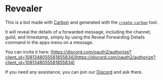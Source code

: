 # Revealer

This is a bot made with [Carbon](https://carbon.buape.com) and generated with the [`create-carbon`](https://github.com/buape/carbon/tree/main/packages/create-carbon) tool. 

It will reveal the details of a forwarded message, including the channel, guild, and timestamp, simply by using the Reveal Forwarding Details command in the apps menu on a message.

You can invite it here: [https://discord.com/oauth2/authorize?client_id=1081348055581855834](https://discord.com/oauth2/authorize?client_id=1081348055581855834)

If you need any assistance, you can join our [Discord](https://go.buape.com/discord) and ask there.